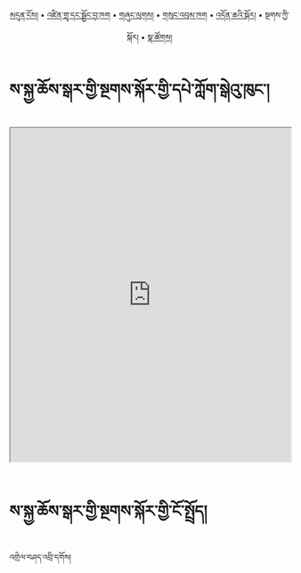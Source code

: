 <p align="center">
  <a href="https://bdrc-reader.github.io/sakya-center/">མདུན་ངོས།</a> • <a href="https://bdrc-reader.github.io/sakya-center/shadra">འཛིན་གྲྭ་དང་སྦྱོང་བྱ་ཁག</a> • <a href="https://bdrc-reader.github.io/sakya-center/shunglug">གཞུང་ལུགས།</a>  • <a href="https://bdrc-reader.github.io/sakya-center/sungbum">གསུང་འབུམ་ཁག</a> • <a href="https://bdrc-reader.github.io/sakya-center/doncha">འདོན་ཆའི་སྐོར།</a> • <span>སྔགས་ཀྱི་སྐོར།</span> •  <a href="https://bdrc-reader.github.io/sakya-center/natsok">སྣ་ཚོགས།</a></p>


# ས་སྐྱ་ཆོས་སྒར་གྱི་སྔགས་སྐོར་གྱི་དཔེ་ཀློག་སྒེའུ་ཁུང་།

<iframe src="https://library.bdrc.io/scripts/embed-iframe.html?work=bdr:W1ERI0003005&origin=website.com" width="100%" height="600"></iframe>

<br>
<br>

# ས་སྐྱ་ཆོས་སྒར་གྱི་སྔགས་སྐོར་གྱི་ངོ་སྤྲོད།

འགྲེལ་བཤད་འབྲི་དགོས།










